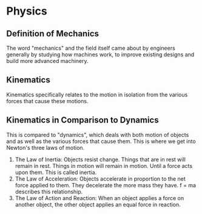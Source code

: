 # Physics

## Definition of Mechanics

The word "mechanics" and the field itself came about by engineers generally by studying how machines work, to improve existing designs and build more advanced machinery. 

## Kinematics

Kinematics specifically relates to the motion in isolation from the various forces that cause these motions.

## Kinematics in Comparison to Dynamics

This is compared to "dynamics", which deals with both motion of objects and as well as the various forces that cause them. This is where we get into Newton's three laws of motion.

1. The Law of Inertia: Objects resist change. Things that are in rest will remain in rest. Things in motion will remain in motion. Until a force acts upon them. This is called inertia.
2. The Law of Acceleration: Objects accelerate in proportion to the net force applied to them. They decelerate the more mass they have. f = ma describes this relationship.
3. The Law of Action and Reaction: When an object applies a force on another object, the other object applies an equal force in reaction.
